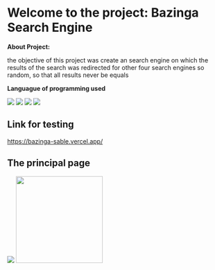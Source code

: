 # Welcome to the project: Bazinga Search Engine

**About Project:**
 <div>
 <p>the objective of this project was create an search engine on which the results of the search was redirected for other four search engines so random, so that all results never be equals</p>
</div>

**Languague of programming  used**
<div>
<img src="https://img.shields.io/badge/html-f06529?style=for-the-badge&logo=html5&logoColor=white">
<img src="https://img.shields.io/badge/css-2965f1?style=for-the-badge&logo=css3&logoColor=white">
<img src="https://img.shields.io/badge/scss-e31b5f?style=for-the-badge&logo=sass&logoColor=white">
<img src="https://img.shields.io/badge/javascript-F0DB4F?style=for-the-badge&logo=javascript&logoColor=black">
</div>

## Link for testing
https://bazinga-sable.vercel.app/

 ## The principal page
 <img src="https://i.ibb.co/ydvCXkV/Screenshot-2023-06-28-12-30-41.png">


 <img src="https://media.tenor.com/xTHYb1hgDHgAAAAC/excited-parrot.gif" width="200px">